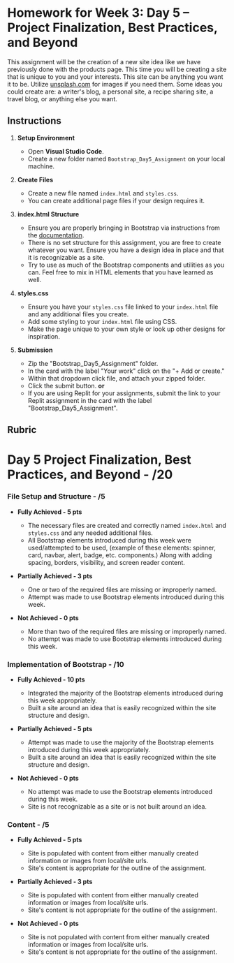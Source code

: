 # Homework for Week 3: Day 5 – Project Finalization, Best Practices, and Beyond

This assignment will be the creation of a new site idea like we have previously done with the products page. This time you will be creating a site that is unique to you and your interests. This site can be anything you want it to be. Utilize [unsplash.com](https://unsplash.com/) for images if you need them. Some ideas you could create are: a writer's blog, a personal site, a recipe sharing site, a travel blog, or anything else you want.

## Instructions

1. **Setup Environment**

   - Open **Visual Studio Code**.
   - Create a new folder named `Bootstrap_Day5_Assignment` on your local machine.

2. **Create Files**

    - Create a new file named `index.html` and `styles.css`.
    - You can create additional page files if your design requires it.

3. **index.html Structure**

    - Ensure you are properly bringing in Bootstrap via instructions from the [documentation](https://getbootstrap.com/docs/5.3/getting-started/introduction/).
    - There is no set structure for this assignment, you are free to create whatever you want. Ensure you have a design idea in place and that it is recognizable as a site.
    - Try to use as much of the Bootstrap components and utilities as you can. Feel free to mix in HTML elements that you have learned as well.

4. **styles.css**

    - Ensure you have your `styles.css` file linked to your `index.html` file and any additional files you create.
    - Add some styling to your `index.html` file using CSS.
    - Make the page unique to your own style or look up other designs for inspiration.

5. **Submission**

    - Zip the "Bootstrap_Day5_Assignment" folder.
    - In the card with the label "Your work" click on the "+ Add or create."
    - Within that dropdown click file, and attach your zipped folder.
    - Click the submit button.
    **or**
    - If you are using Replit for your assignments, submit the link to your Replit assignment in the card with the label "Bootstrap_Day5_Assignment".

## Rubric

# Day 5 Project Finalization, Best Practices, and Beyond - /20

### File Setup and Structure - /5

- **Fully Achieved - 5 pts**
  - The necessary files are created and correctly named `index.html` and `styles.css` and any needed additional files.
  - All Bootstrap elements introduced during this week were used/attempted to be used, (example of these elements: spinner, card, navbar, alert, badge, etc. components.) Along with adding spacing, borders, visibility, and screen reader content.

- **Partially Achieved - 3 pts**
  - One or two of the required files are missing or improperly named.
  - Attempt was made to use Bootstrap elements introduced during this week.

- **Not Achieved - 0 pts**
  - More than two of the required files are missing or improperly named.
  - No attempt was made to use Bootstrap elements introduced during this week.

### Implementation of Bootstrap - /10

- **Fully Achieved - 10 pts**
  - Integrated the majority of the Bootstrap elements introduced during this week appropriately.
  - Built a site around an idea that is easily recognized within the site structure and design.

- **Partially Achieved - 5 pts**
  - Attempt was made to use the majority of the Bootstrap elements introduced during this week appropriately.
  - Built a site around an idea that is easily recognized within the site structure and design.

- **Not Achieved - 0 pts**
  - No attempt was made to use the Bootstrap elements introduced during this week.
  - Site is not recognizable as a site or is not built around an idea.

### Content - /5

- **Fully Achieved - 5 pts**
  - Site is populated with content from either manually created information or images from local/site urls.
  - Site's content is appropriate for the outline of the assignment.

- **Partially Achieved - 3 pts**
  - Site is populated with content from either manually created information or images from local/site urls.
  - Site's content is not appropriate for the outline of the assignment.

- **Not Achieved - 0 pts**
  - Site is not populated with content from either manually created information or images from local/site urls.
  - Site's content is not appropriate for the outline of the assignment.

  
